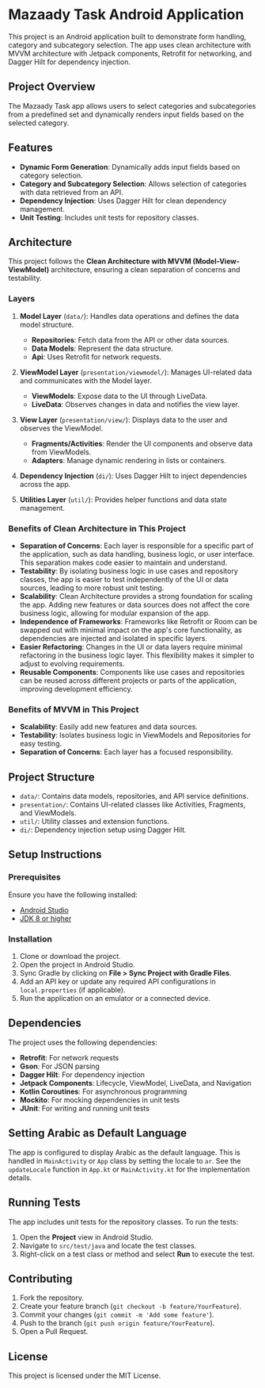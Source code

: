 
# Mazaady Task Android Application

This project is an Android application built to demonstrate form handling, category and subcategory selection. The app uses clean architecture with MVVM architecture with Jetpack components, Retrofit for networking, and Dagger Hilt for dependency injection.

## Project Overview

The Mazaady Task app allows users to select categories and subcategories from a predefined set and dynamically renders input fields based on the selected category.

## Features

- **Dynamic Form Generation**: Dynamically adds input fields based on category selection.
- **Category and Subcategory Selection**: Allows selection of categories with data retrieved from an API.
- **Dependency Injection**: Uses Dagger Hilt for clean dependency management.
- **Unit Testing**: Includes unit tests for repository classes.

## Architecture

This project follows the **Clean Architecture with MVVM (Model-View-ViewModel)** architecture, ensuring a clean separation of concerns and testability.

### Layers

1. **Model Layer** (`data/`): Handles data operations and defines the data model structure.
   - **Repositories**: Fetch data from the API or other data sources.
   - **Data Models**: Represent the data structure.
   - **Api**: Uses Retrofit for network requests.

2. **ViewModel Layer** (`presentation/viewmodel/`): Manages UI-related data and communicates with the Model layer.
   - **ViewModels**: Expose data to the UI through LiveData.
   - **LiveData**: Observes changes in data and notifies the view layer.

3. **View Layer** (`presentation/view/`): Displays data to the user and observes the ViewModel.
   - **Fragments/Activities**: Render the UI components and observe data from ViewModels.
   - **Adapters**: Manage dynamic rendering in lists or containers.

4. **Dependency Injection** (`di/`): Uses Dagger Hilt to inject dependencies across the app.

5. **Utilities Layer** (`util/`): Provides helper functions and data state management.


### Benefits of Clean Architecture in This Project

- **Separation of Concerns**: Each layer is responsible for a specific part of the application, such as data handling, business logic, or user interface. This separation makes code easier to maintain and understand.
- **Testability**: By isolating business logic in use cases and repository classes, the app is easier to test independently of the UI or data sources, leading to more robust unit testing.
- **Scalability**: Clean Architecture provides a strong foundation for scaling the app. Adding new features or data sources does not affect the core business logic, allowing for modular expansion of the app.
- **Independence of Frameworks**: Frameworks like Retrofit or Room can be swapped out with minimal impact on the app's core functionality, as dependencies are injected and isolated in specific layers.
- **Easier Refactoring**: Changes in the UI or data layers require minimal refactoring in the business logic layer. This flexibility makes it simpler to adjust to evolving requirements.
- **Reusable Components**: Components like use cases and repositories can be reused across different projects or parts of the application, improving development efficiency.

### Benefits of MVVM in This Project

- **Scalability**: Easily add new features and data sources.
- **Testability**: Isolates business logic in ViewModels and Repositories for easy testing.
- **Separation of Concerns**: Each layer has a focused responsibility.

## Project Structure

- `data/`: Contains data models, repositories, and API service definitions.
- `presentation/`: Contains UI-related classes like Activities, Fragments, and ViewModels.
- `util/`: Utility classes and extension functions.
- `di/`: Dependency injection setup using Dagger Hilt.

## Setup Instructions

### Prerequisites

Ensure you have the following installed:

- [Android Studio](https://developer.android.com/studio)
- [JDK 8 or higher](https://www.oracle.com/java/technologies/javase-jdk11-downloads.html)

### Installation

1. Clone or download the project.
2. Open the project in Android Studio.
3. Sync Gradle by clicking on **File > Sync Project with Gradle Files**.
4. Add an API key or update any required API configurations in `local.properties` (if applicable).
5. Run the application on an emulator or a connected device.

## Dependencies

The project uses the following dependencies:

- **Retrofit**: For network requests
- **Gson**: For JSON parsing
- **Dagger Hilt**: For dependency injection
- **Jetpack Components**: Lifecycle, ViewModel, LiveData, and Navigation
- **Kotlin Coroutines**: For asynchronous programming
- **Mockito**: For mocking dependencies in unit tests
- **JUnit**: For writing and running unit tests

## Setting Arabic as Default Language

The app is configured to display Arabic as the default language. This is handled in `MainActivity` or `App` class by setting the locale to `ar`. See the `updateLocale` function in `App.kt` or `MainActivity.kt` for the implementation details.

## Running Tests

The app includes unit tests for the repository classes. To run the tests:

1. Open the **Project** view in Android Studio.
2. Navigate to `src/test/java` and locate the test classes.
3. Right-click on a test class or method and select **Run** to execute the test.

## Contributing

1. Fork the repository.
2. Create your feature branch (`git checkout -b feature/YourFeature`).
3. Commit your changes (`git commit -m 'Add some feature'`).
4. Push to the branch (`git push origin feature/YourFeature`).
5. Open a Pull Request.

## License

This project is licensed under the MIT License.
